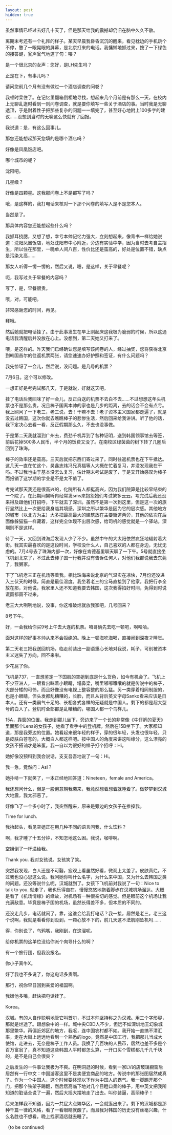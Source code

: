 ```yaml
---
layout: post
hidden: true
---
```

虽然事情已经过去好几十天了，但是那天给我的震撼却仍旧在脑中久久不散。
  
离期末考还有一个礼拜的样子。某天早晨我昏昏沉沉的醒来，看见枕边的手机跳个不停，瞥了一眼晃眼的屏幕，是北京打来的电话。我慵懒地抓过来，按了一下绿色的接答键，瓮声瓮气地道了句：喂？
  
是一个很北京的女声：您好，是LH先生吗？
  
正是在下，有事儿吗？
  
请问您前几个月有没有做过一个酒店调查的问卷？
  
我顿时呆住了。在记忆里翻箱倒柜地寻找，想起来几个月前是有那么一天，在校内上无聊乱逛时看到一则问卷调查，就是要你填写一些关于酒店的事。当时我是无聊透顶，于是耐着性子把那些复杂的问题一一填完了，甚至好心地附上100多字的建议……没想到当时的无聊这么快就有了回报。
  
我说道：是，有这么回事儿。
  
那您还能想起那天您填的是哪个酒店吗？
  
好像是凤凰饭店吧。
  
哪个城市的呢？
  
沈阳吧。
  
几星级？
  
好像是四颗星。这我那问卷上不是都写了吗？
  
哦，是这样的，我打电话来核对一下那个问卷的填写人是不是您本人。
  
当然是了。
  
那具体内容您还能想起些什么吗？
  
我抓耳挠腮，又想了想，幸亏本帅记忆力强大，立刻想起来，像背书一样给她说道：沈阳凤凰饭店，地处沈阳市中心附近，旁边有实验中学，因为当时去考自主招生，所以住在那里，一晚单人间八百，性价比还是蛮高的，好处是位置不错，缺点是污染太高……
  
那女人听得一愣一愣的，然后又说，嗯，是这样，关于早餐呢？
  
呃，我写过关于早餐的内容吗？
  
写了，是，早餐很贵。
  
哦，对，可能吧。
  
非常感谢您的时间，再见。
  
拜哦。
  
然后她就把电话挂了。由于此事发生在早上刚起床这我极为脆弱的时候，所以这通电话我清醒后并没放在心上。没想到，第二天她又打来了。

喂，是这样的。昨天我们已经确认您是填写该问卷的人，经过抽奖，您将获得北京到韩国首尔的往返机票两张，请您速速办好护照和签证，有什么问题吗？
  
我先惊讶了一会儿，然后说，没问题。是几号的机票？
  
7月6日。这个可以修改。
  
一想正好是考完试那几天，于是就说，好就这天吧。
  
挂了电话后我回味了好一会儿，反正白送的机票不去白不去……不过想想这年头机票也不是那么贵，况且棒子国离本帅的家也是几步的距离，去的话会不会有点亏。我上网问了一下老三，老三说，去！干嘛不去！老子资本主义国家都走遍了，就是没去过韩国，这次你就去瞧瞧棒子的悲惨生活，然后回来给我讲讲。听了他的话，我下定决心去看一看，反正假期那么久，不去也没事做。
  
于是第二天我就溜到广州去，费劲千机弄到了各种证明，送到韩国领事馆去等签，前后花掉500多人民币，半个月的饭费又没了。在南校区绿茵茵的树下转了几圈后回到了珠海。
  
棒子的效率还是蛮高。三天后就把东西们寄过来了。同时往返机票也在下午抵达。这几天一直在忙这个，昊鑫志炜冯兄真福等人大概在忙着复习，并没发现我在干吗。不过我也由于基本没怎么复习，估计期末考试是废了，于是又开始感叹为棒子而报销了这学期的学业是不是太不值了。
  
考完试那天我还是很高兴的，化院所有人都挺高兴，因为我们院算是比较早结束的一个院了。在此期间樊昕冉经常发sms来抱怨她们考试繁多云云。考完试后我还没来得及跟他们打招呼，下午就去了深圳。虽然不是第一次到这里，但是这一次的旅行显然比上一次更给我身临其境感。深圳之所以繁华是因为它的层次感。其他地方的城市（以北方为主）大多把最高最大的建筑放在主要街道两旁，其他的依次在后面像躲猫猫一样藏着，这样完全体现不出层次感，给司机的感觉就是一个驿站。深圳则不是这样。
  
待了一天，又回到珠海后发现人少了不少。虽然中午的大太阳依然疯狂地辐射着大街。我其实最喜欢的是这段时间，学校没什么人，自己喜欢的人都在身边，无忧无虑的。7月4号去了珠海内部一次，好像在肯德基里聊天聊了一下午。5号就直接坐飞机到北京了，不过此去棒子国一行我并没有告诉任何人，对他们我都说我去东莞了，我舅家。

下了飞机老三正在机场等着我。相比珠海来说北京的气温实在凉快，7月份还没进入三伏天的时候，简直是最佳温度。我坐着老三的宝马直接到了他家，我把行李全放在那，对他说，我家里人还不知道我要去韩国，这次我得掐好时间，免得到时说谎圆都圆不过来。
  
老三大大咧咧地说，没事，你这堆破烂就放我家吧，几号回来？
  
8号下午。
  
好，一会我给你买9号上午去大连的机票。咱哥俩先去吃一顿吧，啊哈哈。
  
面对这样的好事本帅从来不会拒绝的。晚上一顿海吃海喝，直接闹到深夜才睡觉。
  
第二天老三把我送回机场，临走前装出一副语重心长地对我说，耗子，可别被资本主义迷失了方向，回不来啦。
  
少花屁了你。

飞机是737，一直想鉴定一下国航的空姐到底是什么货色，如今有机会了。飞机上不少亚洲人，一眼看出眯着小眼睛，塌鼻梁，嘴里嘟嘟囔囔的就是传说中的棒子，大部分矮的可怜，而且好像没有电视上整容整的那么猛。另一类穿着相同制服的，也是小眼睛，但头发都乱糟糟的，长脸，而且从背后英文字母Sanko看来应该是日本人。还有一类霸气十足的、长相各式各样的无疑就是中国人。剩下的都是超大型号的白人了。登机时全部都是乱糟糟的，哪国人都一个鸟样儿。
  
15A，靠窗的位置。我走到那儿坐下，旁边来了一个长的非常像《牛仔裤的夏天》里面那个Lena的女孩子，她看了看手中的登机牌，然后在15B坐下了。大家都知道，那是我旁边的位置。她看起来很年轻的样子，穿的很年轻，头发也很年轻，只是皮肤白苍苍的，大概白人都这样吧。按中国人的角度来讲这叫缘分，这么漂亮的女孩不搭讪才是笨蛋。我一自以为很好的样子打个招呼：Hi。
  
她好像没预料到我会说话，支支吾吾地说了一句：Hi。
  
我一急，竟然问：Asl？
  
她扑哧一下就笑了，一本正经地回答道：Nineteen，female and America。
  
我还想问什么，但是一股倦意朝我袭来，我竟然想着想着就睡着了。做梦梦到汉城大地震，我太邪恶了。
  
好像飞了一个多小时了，我突然醒来，原来是旁边的女孩子在推搡我。
  
Time for lunch.
  
我抬起头，看见空姐正在用几种不同的语言问我，什么饮料？
  
啊，我才睡了十五分钟，不知怎地这么困。我说，咖啡啊。
  
空姐倒了一杯递给我。
  
Thank you. 我对女孩说。女孩笑了笑。
  
突然我发现，白人还是不可娶，宏观上看虽然好看，微观上太差了。皮肤真烂。不过我也没心思这么说。我问她你叫什么名字，为什么来中国，又为什么去韩国之类的问题。还没等说什么呢，汉城就到了。女孩下飞机前对我说了一句：Nice to talk to you. 就走了，我也乐得自在，慢慢悠悠地拖着脚步在汉城机场溜达。大概是看了《机场情缘》的缘故，对机场有一种很亲切的感觉。但是眼前这个机场让我充满敌意。毕竟是棒子国的机场，虽然长得差不多，但本质的不同的。
  
还没走几步，电话就闹了。靠，这谁会给我打电话？我一接，居然是老三。老三这个说啊，我就是看看你到没到，一颗心放不下的，前几天这不法航刚坠机吗……
  
得，你别说了，乌鸦嘴，我刚到，在这溜呢。
  
给你机票的这单位没给你派个向导什么的啊？
  
有一个旅行团，但我没报名。
  
你小子真牛X。
  
好了我也不多说了，你这电话多贵啊。
  
那行，祝你早日回到亲爱的祖国啊。
  
我嫌他多嘴，赶快把电话挂了。
  
Korea。

汉城。有的人自作聪明地管它叫首尔，不过本帅坚持称之为汉城。用三个字形容，那就是烂透了。跟想象中的一样。城中央CBD人不少，但远不如深圳地王幻象城那里繁华。再偏近郊区的地方，我呕，连中国农村都不如。我开始一直搞不清汇率，走在大街上远远地看到一个熟悉的logo，竟然是中国工行，我把那儿当成大使馆，走进去，无奈是棒子工作人员。我换了几百块的人民币，居然也差不多是个百万富翁了，真不知道这些韩国人平时都怎么算，一开口买个雪糕都几千几千块的，是不是自己会很爽？
  
之后发生的一件事让我极为不爽。在明洞逛的时候，看到一家LV的店玻璃橱窗后居然有一行中文：中国游客这里不是卖便宜商品的地方。传说中的那张图居然成真了。作为一个中国人，这个时候要体现以下作为中国人的霸气。我一脚踢开那个门，把那个铁架子踢翻，然后居高临下地对几个目瞪口呆的棒子，用中英文把我所知道的脏话全说了一遍，然后大摇大摆地走了出去。叫你装逼，高丽棒子！
  
后来怎样我不知道，因为一共屁大点繁华区，一会就逛出来了。剩下的汉城都是那种千篇一律的风格，看了一看眼睛就酸了。而且我对韩国的历史没有丝毫兴趣，什么名胜也不想看。晚上找家酒店就去睡了。
  
（to be continued)